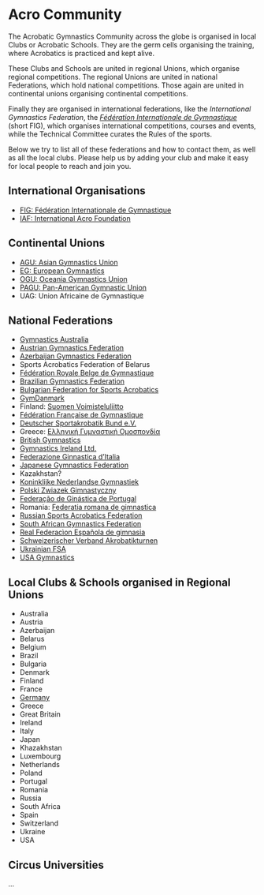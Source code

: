 # Acro Community

The Acrobatic Gymnastics Community across the globe is organised in local Clubs or Acrobatic Schools. They are the germ cells organising the training, where Acrobatics is practiced and kept alive. 

These Clubs and Schools are united in regional Unions, which organise regional competitions. The regional Unions are united in national Federations, which hold national competitions. Those again are united in continental unions organising continental competitions. 

Finally they are organised in international federations, like the *International Gymnastics Federation*, the [*Fédération Internationale de Gymnastique*](https://www.gymnastics.sport/) (short FIG), which organises international competitions, courses and events, while the Technical Committee curates the Rules of the sports. 

Below we try to list all of these federations and how to contact them, as well as all the local clubs. Please help us by adding your club and make it easy for local people to reach and join you.


## International Organisations

* [FIG: Fédération Internationale de Gymnastique](https://www.gymnastics.sport/)
* [IAF: International Acro Foundation](https://www.acrofoundation.com/)


## Continental Unions

* [AGU: Asian Gymnastics Union](https://agu-gymnastics.com/)
* [EG: European Gymnastics](https://www.europeangymnastics.com/)
* [OGU: Oceania Gymnastics Union](https://www.oceaniagymnastics.org/)
* [PAGU: Pan-American Gymnastic Union](https://upag-pagu.com/)
* UAG: Union Africaine de Gymnastique


## National Federations

* [Gymnastics Australia](http://www.gymnastics.org.au/)
* [Austrian Gymnastics Federation](http://www.oeft.at/)
* [Azerbaijan Gymnastics Federation](https://agf.az/en/)
* Sports Acrobatics Federation of Belarus
* [Fédération Royale Belge de Gymnastique](http://www.ffgym.be/)
* [Brazilian Gymnastics Federation](http://www.cbginastica.com.br/)
* [Bulgarian Federation for Sports Acrobatics](http://www.bfsa-bg.com/)
* [GymDanmark](http://www.gymdanmark.dk/)
* Finland: [Suomen Voimisteluliitto](https://www.voimistelu.fi/)
* [Fédération Française de Gymnastique](http://www.ffgym.com/)
* [Deutscher Sportakrobatik Bund e.V.](http://www.sportakrobatikbund.de/)
* Greece: [Ελληνική Γυμναστική Ομοσπονδία](https://www.ego-gymnastics.gr/)
* [British Gymnastics](http://www.british-gymnastics.org/)
* [Gymnastics Ireland Ltd.](http://www.gymnasticsireland.com/)
* [Federazione Ginnastica d’Italia](https://www.federginnastica.it/)
* [Japanese Gymnastics Federation](http://www.jpn-gym.or.jp/)
* Kazakhstan?
* [Koninklijke Nederlandse Gymnastiek](http://www.kngu.nl/)
* [Polski Zwiazek Gimnastyczny](http://www.pzg.pl/)
* [Federação de Ginástica de Portugal](http://www.fgp-ginastica.pt/)
* Romania: [Federatia romana de gimnastica](https://frgimnastica.com/general-pages/istoria-gimnasticii)
* [Russian Sports Acrobatics Federation](http://www.acrobatica-russia.ru/)
* [South African Gymnastics Federation](http://www.gymnastics.co.za/)
* [Real Federacìon Española de gimnasia](http://www.rfegimnasia.es/)
* [Schweizerischer Verband Akrobatikturnen](https://acrosuisse.ch/)
* [Ukrainian FSA](http://www.acrobatic.com.ua/)
* [USA Gymnastics](http://www.usagym.org/acro)


## Local Clubs & Schools organised in Regional Unions

* Australia
* Austria
* Azerbaijan  
* Belarus
* Belgium
* Brazil
* Bulgaria
* Denmark
* Finland
* France
* [Germany](local/germany)
* Greece
* Great Britain
* Ireland
* Italy
* Japan
* Khazakhstan
* Luxembourg
* Netherlands
* Poland
* Portugal
* Romania
* Russia
* South Africa
* Spain
* Switzerland
* Ukraine
* USA  


## Circus Universities

...
